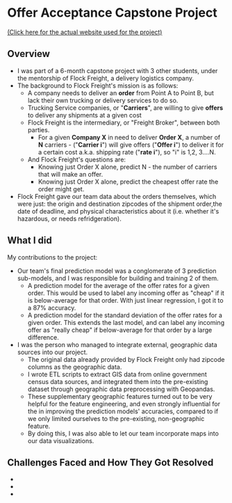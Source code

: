# Offer Acceptance Capstone Project

[(Click here for the actual website used for the project)](https://radumanea23.github.io/UCSDFlockFreightCapstone/)

## Overview
* I was part of a 6-month capstone project with 3 other students, under the mentorship of Flock Freight, a delivery logistics company.
* The background to Flock Freight's mission is as follows:
  * A company needs to deliver an **order**  from Point A to Point B, but lack their own trucking or delivery services to do so.
  * Trucking Service companies, or "**Carriers**", are willing to give **offers** to deliver any shipments at a given cost
  * Flock Freight is the intermediary, or "Freight Broker", between both parties. 
    * For a given **Company X** in need to deliver **Order X**, a number of **N** carriers - ("**Carrier i**") will give offers ("**Offer i**") to deliver it for a certain cost a.k.a. shipping rate ("**rate i**"), so "i" is 1,2, 3....N.
  * And Flock Freight's questions are: 
    * Knowing just Order X alone, predict N - the number of carriers that will make an offer.
    * Knowing just Order X alone, predict the cheapest offer rate the order might get.
* Flock Freight gave our team data about the orders themselves, which were just: the origin and destination zipcodes of the shipment order,the date of deadline, and physical characteristics about it (i.e. whether it's hazardous, or needs refridgeration).

## What I did
My contributions to the project:
* Our team's final prediction model was a conglomerate of 3 prediction sub-models, and I was responsible for building and training 2 of them.
  * A prediction model for the average of the offer rates for a given order. This would be used to label any incoming offer as "cheap" if it is below-average for that order. With just linear regression, I got it to a 87% accuracy.
  * A prediction model for the standard deviation of the offer rates for a given order. This extends the last model, and can label any incoming offer as "really cheap" if below-average for that order by a large difference.
* I was the person who managed to integrate external, geographic data sources into our project. 
  * The original data already provided by Flock Freight only had zipcode columns as the geographic data.
  * I wrote ETL scripts to extract GIS data from online government census data sources, and integrated them into the pre-existing dataset through geographic data preprocessing with Geopandas. 
  * These supplementary geographic features turned out to be very helpful for the feature engineering, and even strongly influential for the in improving the prediction models' accuracies, compared to if we only limited ourselves to the pre-existing, non-geographic feature.
  * By doing this, I was also able to let our team incorporate maps into our data visualizations.
## Challenges Faced and How They Got Resolved
* 
* 
* 


